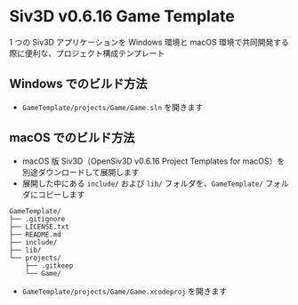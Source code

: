 # Siv3D v0.6.16 Game Template
1 つの Siv3D アプリケーションを Windows 環境と macOS 環境で共同開発する際に便利な、プロジェクト構成テンプレート

## Windows でのビルド方法
- `GameTemplate/projects/Game/Game.sln` を開きます

## macOS でのビルド方法
- macOS 版 Siv3D（OpenSiv3D v0.6.16 Project Templates for macOS）を別途ダウンロードして展開します
- 展開した中にある `include/` および `lib/` フォルダを、`GameTemplate/` フォルダにコピーします

```
GameTemplate/
├── .gitignore
├── LICENSE.txt
├── README.md
├── include/
├── lib/
└── projects/
    ├── .gitkeep
    └── Game/
```

- `GameTemplate/projects/Game/Game.xcodeproj` を開きます

